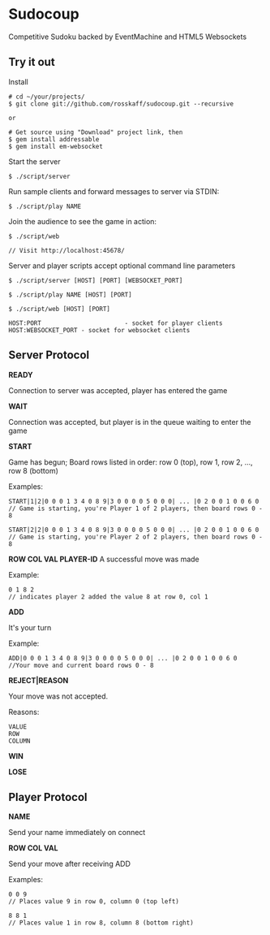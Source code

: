 # Sudocoup #

Competitive Sudoku backed by EventMachine and HTML5 Websockets

## Try it out ##

Install

	# cd ~/your/projects/
	$ git clone git://github.com/rosskaff/sudocoup.git --recursive

	or

	# Get source using "Download" project link, then
	$ gem install addressable
	$ gem install em-websocket

Start the server

	$ ./script/server

Run sample clients and forward messages to server via STDIN:

	$ ./script/play NAME

Join the audience to see the game in action:

	$ ./script/web

	// Visit http://localhost:45678/

Server and player scripts accept optional command line parameters

	$ ./script/server [HOST] [PORT] [WEBSOCKET_PORT]

	$ ./script/play NAME [HOST] [PORT]

	$ ./script/web [HOST] [PORT]

	HOST:PORT						- socket for player clients
	HOST:WEBSOCKET_PORT - socket for websocket clients

## Server Protocol ##

**READY**

Connection to server was accepted, player has entered the game

**WAIT**

Connection was accepted, but player is in the queue waiting to enter the game

**START**

Game has begun; Board rows listed in order: row 0 (top), row 1, row 2, ..., row 8 (bottom)

Examples:

	START|1|2|0 0 0 1 3 4 0 8 9|3 0 0 0 0 5 0 0 0| ... |0 2 0 0 1 0 0 6 0
	// Game is starting, you're Player 1 of 2 players, then board rows 0 - 8

	START|2|2|0 0 0 1 3 4 0 8 9|3 0 0 0 0 5 0 0 0| ... |0 2 0 0 1 0 0 6 0
	// Game is starting, you're Player 2 of 2 players, then board rows 0 - 8

**ROW COL VAL PLAYER-ID**
A successful move was made

Example:

	0 1 8 2
	// indicates player 2 added the value 8 at row 0, col 1

**ADD**

It's your turn

Example:

	ADD|0 0 0 1 3 4 0 8 9|3 0 0 0 0 5 0 0 0| ... |0 2 0 0 1 0 0 6 0
	//Your move and current board rows 0 - 8
	
**REJECT|REASON**

Your move was not accepted.

Reasons:

	VALUE
	ROW
	COLUMN

**WIN**

**LOSE**

## Player Protocol ##

**NAME**

Send your name immediately on connect

**ROW COL VAL**

Send your move after receiving ADD

Examples:

	0 0 9
	// Places value 9 in row 0, column 0 (top left)

	8 8 1
	// Places value 1 in row 8, column 8 (bottom right)
	